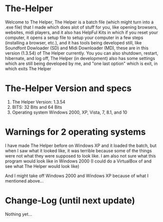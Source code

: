 # The-Helper

Welcome to The Helper, The Helper is a batch file (which might turn into a .exe file) that I made which does alot of stuff for you, like opening browsers, websites, midi players, and it also has HelpFul Kits in which if you reset your computer, it opens a setup file to setup your computer in a few steps (installing a browser, etc.), and it has tools being developed still, like Soundfont Dowloader (SD) and Midi Downloader (MD), these are in this version (1.3.54) of The Helper currently. You you can also shutdown, restart, hibernate, and log off, The Helper (in development) also has some settings which are still being developed by me, and "one last option" which is exit, in which exits The Helper

# The-Helper Version and specs

1. The Helper Version: 1.3.54
2. BITS: 32 Bits and 64 Bits
3. Operating system Windows 2000, XP, Vista, 7, 8.1, and 10

# Warnings for 2 operating systems

I have made The Helper before on Windows XP and it loaded the batch, but when I saw what it looked like, it was terrible because some of the things were not what they were supposed to look like. I am also not sure what this program would look like in Windows 2000 (I could do a VirtualBox of and see what The Helper would look like)

And I might take off Windows 2000 and Windows XP because of what I mentioned above...

# Change-Log (until next update)

Nothing yet...
